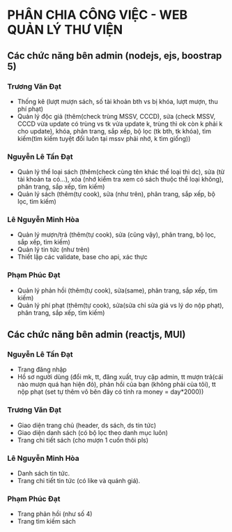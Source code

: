 # PHÂN CHIA CÔNG VIỆC - WEB QUẢN LÝ THƯ VIỆN

## Các chức năng bên admin (nodejs, ejs, boostrap 5)

### Trương Văn Đạt

- Thống kê (lượt mượn sách, số tài khoản bth vs bị khóa, lượt mượn, thu phí
  phạt)
- Quản lý độc giả (thêm(check trùng MSSV, CCCD), sửa (check MSSV, CCCD vừa update
  có trùng vs tk vừa update k, trùng thì ok còn k phải k cho update), khóa, phân
  trang, sắp xếp, bộ lọc (tk bth, tk khóa), tìm kiếm(tìm kiếm tuyệt đối luôn tại
  mssv phải nhớ, k tìm giống))
### Nguyễn Lê Tấn Đạt
- Quản lý thể loại sách (thêm(check cùng tên khác thể loại thì dc), sửa (từ tài
  khoản ta có...), xóa (nhớ kiểm tra xem có sách thuộc thể loại không), phân
  trang, sắp xếp, tìm kiếm)
- Quản lý sách (thêm(tự cook), sửa (như trên), phân trang, sắp xếp, bộ lọc, tìm
  kiếm)
### Lê Nguyễn Minh Hòa
- Quản lý mượn/trả (thêm(tự cook), sửa (cũng vậy), phân trang, bộ lọc, sắp xếp,
  tìm kiếm)
- Quản lý tin tức (như trên)
- Thiết lập các validate, base cho api, xác thực
### Phạm Phúc Đạt
- Quản lý phản hồi (thêm(tự cook), sửa(same), phân trang, sắp xếp, tìm kiếm)
- Quản lý phí phạt (thêm(tự cook), sửa(sửa chỉ sửa giá vs lý do nộp phạt), phân
  trang, sắp xếp, tìm kiếm)

## Các chức năng bên admin (reactjs, MUI)

### Nguyễn Lê Tấn Đạt
- Trang đăng nhập
- Hồ sơ người dùng (đổi mk, tt, đăng xuất, truy cập admin, tt mượn trả(cái nào
  mượn quá hạn hiện đỏ), phản hồi của bạn (không phải của tôi), tt nộp phạt (set
  tự thêm vô bên đây có tính ra money = day\*2000))

### Trương Văn Đạt
- Giao diện trang chủ (header, ds sách, ds tin tức)
- Giao diện danh sách (có bộ lọc theo danh mục luôn)
- Trang chi tiết sách (cho mượn 1 cuốn thôi pls)

### Lê Nguyễn Minh Hòa
- Danh sách tin tức.
- Trang chi tiết tin tức (có like và quánh giá).

### Phạm Phúc Đạt
- Trang phản hồi (như số 4)
- Trang tìm kiếm sách
 
